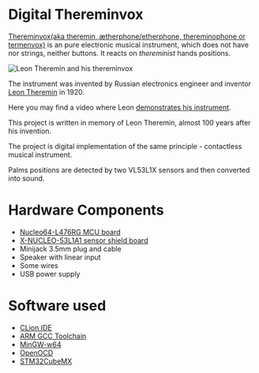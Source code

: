 Digital Thereminvox
====

[Thereminvox(aka theremin,  ætherphone/etherphone, thereminophone 
or termenvox)]() is an pure electronic musical instrument, which 
does not have nor strings, neither buttons. It reacts on *thereminist* hands
positions.  

![Leon Theremin and his thereminvox](https://upload.wikimedia.org/wikipedia/commons/7/74/Lev_Termen_playing_-_cropped.jpg)

The instrument was invented by Russian electronics engineer and inventor 
[Leon Theremin](https://en.wikipedia.org/wiki/L%C3%A9on_Theremin) in 1920.

Here you may find a video where Leon [demonstrates his instrument](https://www.youtube.com/watch?v=_3H5JbkPXpw).

This project is written in memory of Leon Theremin, almost 100 years after his invention.

The project is digital implementation of the same principle - contactless musical instrument.

Palms positions are detected by two VL53L1X sensors and then converted into sound.

Hardware Components
====

* [Nucleo64-L476RG MCU board](https://www.st.com/en/evaluation-tools/nucleo-l476rg.html)
* [X-NUCLEO-53L1A1 sensor shield board](https://www.st.com/content/st_com/en/products/ecosystems/stm32-open-development-environment/stm32-nucleo-expansion-boards/stm32-ode-sense-hw/x-nucleo-53l1a1.html)
* Minijack 3.5mm plug and cable
* Speaker with linear input
* Some wires
* USB power supply

Software used
==== 
* [CLion IDE](https://jetrbrains.com/clion)
* [ARM GCC Toolchain](https://developer.arm.com/tools-and-software/open-source-software/developer-tools/gnu-toolchain/gnu-rm/downloads)
* [MinGW-w64](https://mingw-w64.org/doku.php)
* [OpenOCD](http://openocd.org/)
* [STM32CubeMX](https://www.st.com/en/development-tools/stm32cubemx.html)